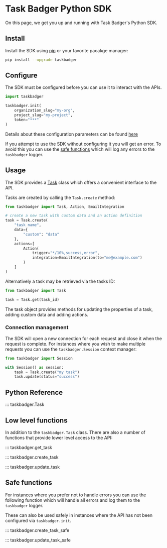 # Task Badger Python SDK

On this page, we get you up and running with Task Badger's Python SDK.

## Install

Install the SDK using [pip](https://pip.pypa.io/en/stable/) or your favorite pacakge manager: 

```bash
pip install --upgrade taskbadger
```

## Configure

The SDK must be configured before you can use it to interact with the APIs.

```python
import taskbadger

taskbadger.init(
    organization_slug="my-org",
    project_slug="my-project",
    token="***"
)
```

Details about these configuration parameters can be found [here](basics.md#organization-and-project)

If you attempt to use the SDK without configuring it you will get an error. To avoid this you can use the
[safe functions](#safe-functions) which will log any errors to the `taskbadger` logger.

## Usage

The SDK provides a [Task](#taskbadger.Task) class which offers a convenient interface to the API.

Tasks are created by calling the `Task.create` method:

```python
from taskbadger import Task, Action, EmailIntegration

# create a new task with custom data and an action definition
task = Task.create(
    "task name",
    data={
        "custom": "data"
    },
    actions=[
        Action(
            trigger="*/10%,success,error",
            integration=EmailIntegration(to="me@example.com")
        )
    ]
)
```

Alternatively a task may be retrieved via the tasks ID:

```python
from taskbadger import Task

task = Task.get(task_id)
```

The task object provides methods for updating the properties of a task, adding custom data
and adding actions.

### Connection management

The SDK will open a new connection for each request and close it when the request is complete. For instances
where you wish to make multiple requests you can use the `taskbadger.Session` context manager:

```python
from taskbadger import Session

with Session() as session:
    task = Task.create("my task")
    task.update(status="success")
```

## Python Reference

::: taskbadger.Task

## Low level functions
In addition to the `taskbadger.Task` class. There are also a number of functions that provide lower level
access to the API:

::: taskbadger.get_task

::: taskbadger.create_task

::: taskbadger.update_task

## Safe functions

For instances where you prefer not to handle errors you can use the following function which will handle
all errors and log them to the `taskbadger` logger.

These can also be used safely in instances where the API has not been configured via `taskbadger.init`.

::: taskbadger.create_task_safe

::: taskbadger.update_task_safe
